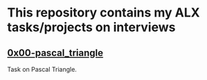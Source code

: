 # This repository contains my ALX tasks/projects on interviews

## [0x00-pascal_triangle](https://github.com/JamesRaphaelJRC/alx-interview/tree/main/0x00-pascal_triangle)
Task on Pascal Triangle.